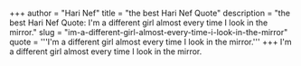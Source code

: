 +++
author = "Hari Nef"
title = "the best Hari Nef Quote"
description = "the best Hari Nef Quote: I'm a different girl almost every time I look in the mirror."
slug = "im-a-different-girl-almost-every-time-i-look-in-the-mirror"
quote = '''I'm a different girl almost every time I look in the mirror.'''
+++
I'm a different girl almost every time I look in the mirror.
